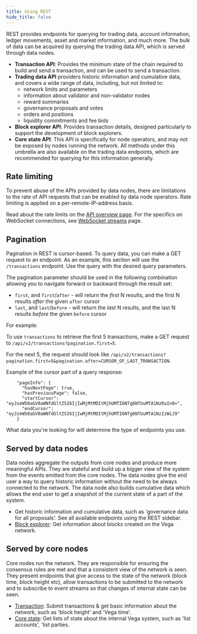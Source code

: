 ```yaml
---
title: Using REST
hide_title: false
---
```


REST provides endpoints for querying for trading data, account information, ledger movements, asset and market information, and much more. The bulk of data can be acquired by querying the trading data API, which is served through data nodes.

* **Transaction API**: Provides the minimum state of the chain required to build and send a transaction, and can be used to send a transaction.
* **Trading data API** providers historic information and cumulative data, and covers a wide range of data, including, but not limited to:
  * network limits and parameters
  * information about validator and non-validator nodes
  * reward summaries
  * governance proposals and votes
  * orders and positions
  * liquidity commitments and fee bids
* **Block explorer API**: Provides transaction details, designed particularly to support the development of block explorers.
* **Core state API**: This API is specifically for node operators, and may not be exposed by nodes running the network. All methods under this umbrella are also available on the trading data endpoints, which are recommended for querying for this information generally.

## Rate limiting
To prevent abuse of the APIs provided by data nodes, there are limitations to the rate of API requests that can be enabled by data node operators. Rate limiting is applied on a per-remote-IP-address basis.

Read about the rate limits on the [API overview page](../../api/using-the-apis.md#rate-limiting). For the specifics on WebSocket connections, see [WebSocket streams](../websocket.md) page.

## Pagination
Pagination in REST is cursor-based. To query data, you can make a GET request to an endpoint. As an example, this section will use the `/transactions` endpoint. Use the query with the desired query parameters.

The pagination parameter should be used in the following combination allowing you to navigate forward or backward through the result set:
- `first`, and `first`/`after` - will return the *first* N results, and the first N results *after* the given `after` cursor
- `last`, and `last`/`before` - will return the *last* N results, and the last N results *before* the given `before` cursor

For example:

To use `transactions` to retrieve the first 5 transactions, make a GET request to `/api/v2/transactions?pagination.first=5`. 

For the next 5, the request should look like `/api/v2/transactions?pagination.first=5&pagination.after=CURSOR_OF_LAST_TRANSACTION`.

Example of the cursor part of a query response:
```
    "pageInfo": {
      "hasNextPage": true,
      "hasPreviousPage": false,
      "startCursor": "eyJzeW50aGV0aWNfdGltZSI6IjIwMjMtMDItMjhUMTI6NTg6NTUuMTA1NzRaIn0=",
      "endCursor": "eyJzeW50aGV0aWNfdGltZSI6IjIwMjMtMDItMjhUMTI6NTg6NTUuMTA1NzIzWiJ9"
    }
```

What data you're looking for will determine the type of endpoints you use.

## Served by data nodes
Data nodes aggregate the outputs from core nodes and produce more meaningful APIs. They are stateful and build up a bigger view of the system from the events emitted from the core nodes. The data nodes give the end user a way to query historic information without the need to be always connected to the network. The data node also builds cumulative data which allows the end user to get a snapshot of the current state of a part of the system.

- Get historic information and cumulative data, such as 'governance data for all proposals'. See all available endpoints using the REST sidebar.
- [Block explorer](../../category/api/rest/explorer/block-explorer): Get information about blocks created on the Vega network.

## Served by core nodes
Core nodes run the network. They are responsible for ensuring the consensus rules are met and that a consistent view of the network is seen. They present endpoints that give access to the state of the network (block time, block height etc), allow transactions to be submitted to the network and to subscribe to event streams so that changes of internal state can be seen.

- [Transaction](../../category/api/rest/transaction/transaction): Submit transactions & get basic information about the network, such as 'block height' and 'Vega time'.
- [Core state](../../category/api/rest/state/core-state-service): Get lists of state about the internal Vega system, such as 'list accounts', 'list parties.
